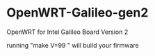 OpenWRT-Galileo-gen2
===============

OpenWRT for Intel Galileo Board Version 2

running "make V=99 " will build your firmware

